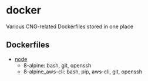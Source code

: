 # docker

Various CNG-related Dockerfiles stored in one place

## Dockerfiles

- [node](https://hub.docker.com/r/markachandler/node/)
  - 8-alpine: bash, git, openssh
  - 8-alpine_aws-cli: bash, pip, aws-cli, git, openssh
